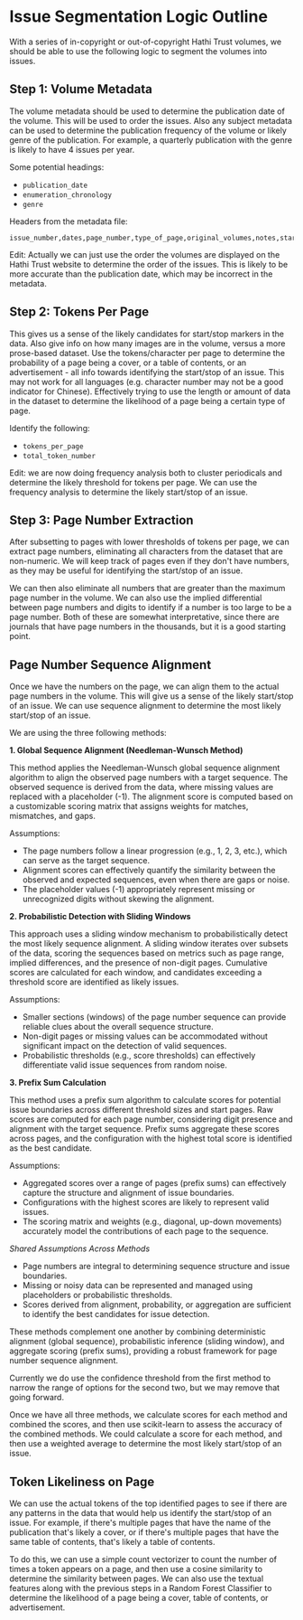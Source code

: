 # Issue Segmentation Logic Outline

With a series of in-copyright or out-of-copyright Hathi Trust volumes, we should be able to use the following logic to segment the volumes into issues.

## Step 1: Volume Metadata 
The volume metadata should be used to determine the publication date of the volume. This will be used to order the issues. Also any subject metadata can be used to determine the publication frequency of the volume or likely genre of the publication. For example, a quarterly publication with the genre is likely to have 4 issues per year. 

Some potential headings: 
- `publication_date`
- `enumeration_chronology`
- `genre`

Headers from the metadata file:
```csv
issue_number,dates,page_number,type_of_page,original_volumes,notes,start_issue,end_issue,link,htid,original_source,record_url,periodical_name,publication_type,id,metadata_schema_version,enumeration_chronology,type_of_resource,title,date_created,pub_date,language,access_profile,isbn,issn,lccn,oclc,page_count,feature_schema_version,access_rights,alternate_title,category,genre_ld,genre,contributor_ld,contributor,handle_url,source_institution_ld,source_institution,lcc,type,is_part_of,last_rights_update_date,pub_place_ld,pub_place,main_entity_of_page,publisher_ld,publisher,lowercase_periodical_name,publication_directory,volume_directory
```

Edit: Actually we can just use the order the volumes are displayed on the Hathi Trust website to determine the order of the issues. This is likely to be more accurate than the publication date, which may be incorrect in the metadata.

## Step 2: Tokens Per Page

This gives us a sense of the likely candidates for start/stop markers in the data. Also give info on how many images are in the volume, versus a more prose-based dataset. Use the tokens/character per page to determine the probability of a page being a cover, or a table of contents, or an advertisement - all info towards identifying the start/stop of an issue. This may not work for all languages (e.g. character number may not be a good indicator for Chinese). Effectively trying to use the length or amount of data in the dataset to determine the likelihood of a page being a certain type of page.

Identify the following:
- `tokens_per_page`
- `total_token_number`

Edit: we are now doing frequency analysis both to cluster periodicals and determine the likely threshold for tokens per page. We can use the frequency analysis to determine the likely start/stop of an issue.


## Step 3: Page Number Extraction

After subsetting to pages with lower thresholds of tokens per page, we can extract page numbers, eliminating all characters from the dataset that are non-numeric. We will keep track of pages even if they don't have numbers, as they may be useful for identifying the start/stop of an issue.

We can then also eliminate all numbers that are greater than the maximum page number in the volume. We can also use the implied differential between page numbers and digits to identify if a number is too large to be a page number. Both of these are somewhat interpretative, since there are journals that have page numbers in the thousands, but it is a good starting point.

## Page Number Sequence Alignment

Once we have the numbers on the page, we can align them to the actual page numbers in the volume. This will give us a sense of the likely start/stop of an issue. We can use sequence alignment to determine the most likely start/stop of an issue.

We are using the three following methods:

**1. Global Sequence Alignment (Needleman-Wunsch Method)**

This method applies the Needleman-Wunsch global sequence alignment algorithm to align the observed page numbers with a target sequence. The observed sequence is derived from the data, where missing values are replaced with a placeholder (-1). The alignment score is computed based on a customizable scoring matrix that assigns weights for matches, mismatches, and gaps.

Assumptions:

- The page numbers follow a linear progression (e.g., 1, 2, 3, etc.), which can serve as the target sequence.
- Alignment scores can effectively quantify the similarity between the observed and expected sequences, even when there are gaps or noise.
- The placeholder values (-1) appropriately represent missing or unrecognized digits without skewing the alignment.

**2. Probabilistic Detection with Sliding Windows**

This approach uses a sliding window mechanism to probabilistically detect the most likely sequence alignment. A sliding window iterates over subsets of the data, scoring the sequences based on metrics such as page range, implied differences, and the presence of non-digit pages. Cumulative scores are calculated for each window, and candidates exceeding a threshold score are identified as likely issues.

Assumptions:
- Smaller sections (windows) of the page number sequence can provide reliable clues about the overall sequence structure.
- Non-digit pages or missing values can be accommodated without significant impact on the detection of valid sequences.
- Probabilistic thresholds (e.g., score thresholds) can effectively differentiate valid issue sequences from random noise.

**3. Prefix Sum Calculation**

This method uses a prefix sum algorithm to calculate scores for potential issue boundaries across different threshold sizes and start pages. Raw scores are computed for each page number, considering digit presence and alignment with the target sequence. Prefix sums aggregate these scores across pages, and the configuration with the highest total score is identified as the best candidate.

Assumptions:
- Aggregated scores over a range of pages (prefix sums) can effectively capture the structure and alignment of issue boundaries.
- Configurations with the highest scores are likely to represent valid issues.
- The scoring matrix and weights (e.g., diagonal, up-down movements) accurately model the contributions of each page to the sequence.

*Shared Assumptions Across Methods*

- Page numbers are integral to determining sequence structure and issue boundaries.
- Missing or noisy data can be represented and managed using placeholders or probabilistic thresholds.
- Scores derived from alignment, probability, or aggregation are sufficient to identify the best candidates for issue detection.

These methods complement one another by combining deterministic alignment (global sequence), probabilistic inference (sliding window), and aggregate scoring (prefix sums), providing a robust framework for page number sequence alignment.

Currently we do use the confidence threshold from the first method to narrow the range of options for the second two, but we may remove that going forward. 

Once we have all three methods, we calculate scores for each method and combined the scores, and then use scikit-learn to assess the accuracy of the combined methods. We could calculate a score for each method, and then use a weighted average to determine the most likely start/stop of an issue.

## Token Likeliness on Page

We can use the actual tokens of the top identified pages to see if there are any patterns in the data that would help us identify the start/stop of an issue. For example, if there's multiple pages that have the name of the publication that's likely a cover, or if there's multiple pages that have the same table of contents, that's likely a table of contents.

To do this, we can use a simple count vectorizer to count the number of times a token appears on a page, and then use a cosine similarity to determine the similarity between pages. We can also use the textual features along with the previous steps in a Random Forest Classifier to determine the likelihood of a page being a cover, table of contents, or advertisement.

